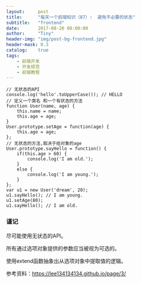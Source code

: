 ```yaml
---
layout:     post
title:      "每天一个前端知识（87）:  避免不必要的状态"
subtitle:   "frontend"
date:       2017-08-20 00:00:00
author:     "Tiny"
header-img: "img/post-bg-frontend.jpg"
header-mask: 0.3
catalog:    true
tags:
    - 前端开发
    - 开发规范
    - 前端教程
---
```


    // 无状态的API
    console.log('hello'.toUpperCase()); // HELLO
    // 定义一个类名 和一个有状态的方法
    function User(name, age) {
        this.name = name;
        this.age = age;
    }
    User.prototype.setAge = function(age) {
        this.age = age;
    };
    // 无状态的方法,取决于给对象的age
    User.prototype.sayHello = function() {
        if(this.age > 60) {
            console.log('I am old.');
        }
        else {
            console.log('I am young.');
        }
    };
    var u1 = new User('dream', 20);
    u1.sayHello(); // I am young.
    u1.setAge(80);
    u1.sayHello(); // I am old.
    
### 谨记

尽可能使用无状态的API。

所有通过选项对象提供的参数应当被视为可选的。

使用extend函数抽象出从选项对象中提取值的逻辑。

参考资料：https://lee134134134.github.io/page/3/




